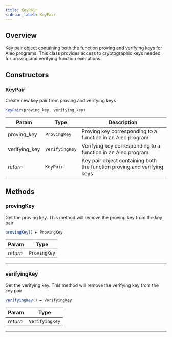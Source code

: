 ```yaml
---
title: KeyPair
sidebar_label: KeyPair
---
```


<a name="KeyPair"></a>

## Overview

<p>Key pair object containing both the function proving and verifying keys for Aleo programs. This class provides access to cryptographic keys needed for proving and verifying function executions.</p>



## Constructors

### KeyPair

<p>Create new key pair from proving and verifying keys</p>

```javascript
KeyPair(proving_key, verifying_key)
```

| Param | Type | Description |
| --- | --- | --- |
| proving_key | <code>ProvingKey</code> | Proving key corresponding to a function in an Aleo program |
| verifying_key | <code>VerifyingKey</code> | Verifying key corresponding to a function in an Aleo program |
| *return* | <code>KeyPair</code> | Key pair object containing both the function proving and verifying keys |

## Methods

<a name="KeyPair+provingKey"></a>

### provingKey

<p>Get the proving key. This method will remove the proving key from the key pair</p>

```javascript
provingKey() ► ProvingKey
```



| Param | Type |
| --- | --- |
| *return* | <code>ProvingKey</code> |

---

<a name="KeyPair+verifyingKey"></a>

### verifyingKey

<p>Get the verifying key. This method will remove the verifying key from the key pair</p>

```javascript
verifyingKey() ► VerifyingKey
```



| Param | Type |
| --- | --- |
| *return* | <code>VerifyingKey</code> |

---